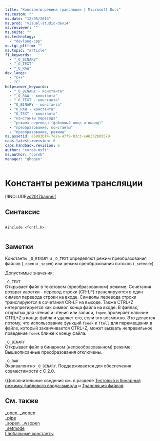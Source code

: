 ```yaml
---
title: "Константы режима трансляции | Microsoft Docs"
ms.custom: ""
ms.date: "12/05/2016"
ms.prod: "visual-studio-dev14"
ms.reviewer: ""
ms.suite: ""
ms.technology: 
  - "devlang-cpp"
ms.tgt_pltfrm: ""
ms.topic: "article"
f1_keywords: 
  - "_O_BINARY"
  - "_O_TEXT"
  - "_O_RAW"
dev_langs: 
  - "C++"
  - "C"
helpviewer_keywords: 
  - "_O_BINARY - константа"
  - "_O_RAW - константа"
  - "_O_TEXT - константа"
  - "O_BINARY - константа"
  - "O_RAW - константа"
  - "O_TEXT - константа"
  - "константы перевода"
  - "режимы перевода (файловый ввод и вывод)"
  - "преобразование, константы"
  - "преобразование, режимы"
ms.assetid: a5993bf4-7e7a-47f9-83c3-e46332b85579
caps.latest.revision: 6
caps.handback.revision: 6
author: "corob-msft"
ms.author: "corob"
manager: "ghogen"
---
```

# Константы режима трансляции
[!INCLUDE[vs2017banner](../assembler/inline/includes/vs2017banner.md)]

## Синтаксис  
  
```  
  
#include <fcntl.h>  
  
```  
  
## Заметки  
 Константы `_O_BINARY` и `_O_TEXT` определяют режим преобразования файлов \(`_open` и `_sopen`\) или режим преобразования потоков \(`_setmode`\).  
  
 Допустимые значения:  
  
 `_O_TEXT`  
 Открывает файл в текстовом \(преобразованном\) режиме.  Сочетания возврат каретки \- перевод строки \(CR\-LF\) транслируются в один символ перевода строки на входе.  Символы перевода строки транслируются в сочетания CR\-LF на выходе.  Также CTRL\+Z интерпретируется как символ конца файла на входе.  В файлах, открытых для чтения и чтения или записи, `fopen` проверяет наличие CTRL\+Z в конце файла и удаляет его, если это возможно.  Это делается потому, что использование функций `fseek` и `ftell` для перемещения в файле, который заканчивается CTRL\+Z, может вызвать неправильное поведение `fseek` ближе к концу файла.  
  
 `_O_BINARY`  
 Открывает файл в бинарном \(непреобразованном\) режиме.  Вышеописанные преобразования отключены.  
  
 `_O_RAW`  
 Эквивалентно `_O_BINARY`.  Поддерживается для обеспечения совместимости с C 2.0.  
  
 \(Дополнительные сведения см. в разделе [Тестовый и бинарный режимы файлового ввода\-вывода](../c-runtime-library/text-and-binary-mode-file-i-o.md) и [Трансляция файлов](../c-runtime-library/file-translation-constants.md).  
  
## См. также  
 [\_open, \_wopen](../c-runtime-library/reference/open-wopen.md)   
 [\_pipe](../c-runtime-library/reference/pipe.md)   
 [\_sopen, \_wsopen](../c-runtime-library/reference/sopen-wsopen.md)   
 [\_setmode](../c-runtime-library/reference/setmode.md)   
 [Глобальные константы](../c-runtime-library/global-constants.md)
